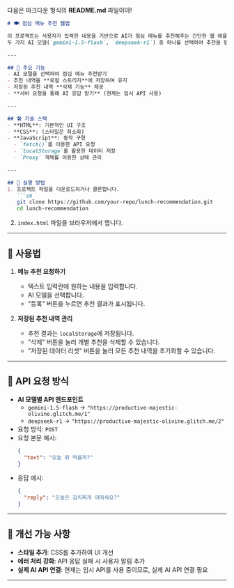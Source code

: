 다음은 마크다운 형식의 **README.md** 파일이야!  

```markdown
# 🍽️ 점심 메뉴 추천 웹앱

이 프로젝트는 사용자가 입력한 내용을 기반으로 AI가 점심 메뉴를 추천해주는 간단한 웹 애플리케이션입니다.  
두 가지 AI 모델(`gemini-1.5-flash`, `deepseek-r1`) 중 하나를 선택하여 추천을 받을 수 있습니다.

---

## 📌 주요 기능
- AI 모델을 선택하여 점심 메뉴 추천받기
- 추천 내역을 **로컬 스토리지**에 저장하여 유지
- 저장된 추천 내역 **삭제 기능** 제공
- **서버 요청을 통해 AI 응답 받기** (현재는 임시 API 사용)

---

## 🛠️ 기술 스택
- **HTML**: 기본적인 UI 구조
- **CSS**: (스타일은 최소화)
- **JavaScript**: 동작 구현
  - `fetch()`를 이용한 API 요청
  - `localStorage`를 활용한 데이터 저장
  - `Proxy` 객체를 이용한 상태 관리

---

## 🚀 실행 방법
1. 프로젝트 파일을 다운로드하거나 클론합니다.
   ```sh
   git clone https://github.com/your-repo/lunch-recommendation.git
   cd lunch-recommendation
   ```
2. `index.html` 파일을 브라우저에서 엽니다.

---

## 🔧 사용법
1. **메뉴 추천 요청하기**
   - 텍스트 입력란에 원하는 내용을 입력합니다.
   - AI 모델을 선택합니다.
   - "등록" 버튼을 누르면 추천 결과가 표시됩니다.

2. **저장된 추천 내역 관리**
   - 추천 결과는 `localStorage`에 저장됩니다.
   - "삭제" 버튼을 눌러 개별 추천을 삭제할 수 있습니다.
   - "저장된 데이터 리셋" 버튼을 눌러 모든 추천 내역을 초기화할 수 있습니다.

---

## 📡 API 요청 방식
- **AI 모델별 API 엔드포인트**
  - `gemini-1.5-flash` → `"https://productive-majestic-olivine.glitch.me/1"`
  - `deepseek-r1` → `"https://productive-majestic-olivine.glitch.me/2"`
- 요청 방식: `POST`
- 요청 본문 예시:
  ```json
  {
    "text": "오늘 뭐 먹을까?"
  }
  ```
- 응답 예시:
  ```json
  {
    "reply": "오늘은 김치찌개 어떠세요?"
  }
  ```

---

## 📌 개선 가능 사항
- **스타일 추가**: CSS를 추가하여 UI 개선
- **에러 처리 강화**: API 응답 실패 시 사용자 알림 추가
- **실제 AI API 연결**: 현재는 임시 API를 사용 중이므로, 실제 AI API 연결 필요

---

